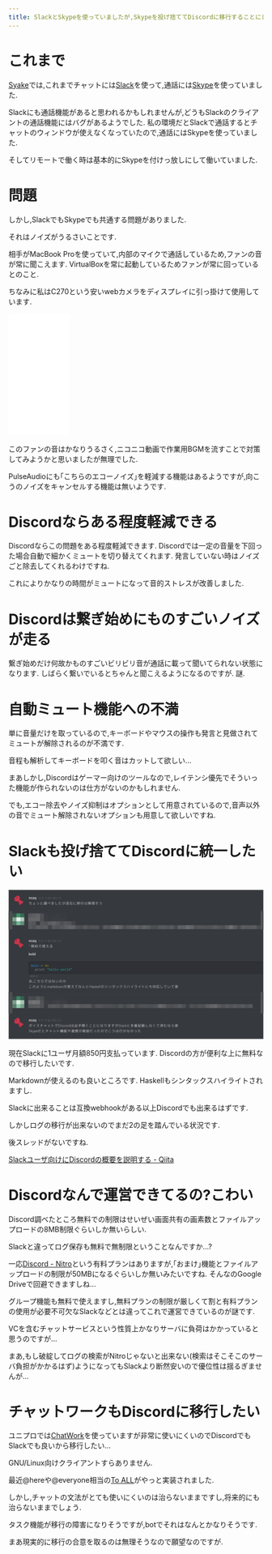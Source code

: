 ```yaml
---
title: SlackとSkypeを使っていましたが,Skypeを投げ捨ててDiscordに移行することにしました
---
```


# これまで

[Syake](https://www.syake.co.jp/)では,これまでチャットには[Slack](https://slack.com/intl/ja-jp)を使って,通話には[Skype](https://www.skype.com/ja/)を使っていました.

Slackにも通話機能があると思われるかもしれませんが,どうもSlackのクライアントの通話機能にはバグがあるようでした.
私の環境だとSlackで通話するとチャットのウィンドウが使えなくなっていたので,通話にはSkypeを使っていました.

そしてリモートで働く時は基本的にSkypeを付けっ放しにして働いていました.

# 問題

しかし,SlackでもSkypeでも共通する問題がありました.

それはノイズがうるさいことです.

相手がMacBook Proを使っていて,内部のマイクで通話しているため,ファンの音が常に聞こえます.
VirtualBoxを常に起動しているためファンが常に回っているとのこと.

ちなみに私はC270という安いwebカメラをディスプレイに引っ掛けて使用しています.

<iframe style="width:120px;height:240px;" marginwidth="0" marginheight="0" scrolling="no" frameborder="0" src="//rcm-fe.amazon-adsystem.com/e/cm?lt1=_blank&bc1=000000&IS2=1&bg1=FFFFFF&fc1=000000&lc1=0000FF&t=ncaq01-22&o=9&p=8&l=as4&m=amazon&f=ifr&ref=as_ss_li_til&asins=B003YUB660&linkId=c2f521dae03fc5c0cfa892b6aa7b9f5a"></iframe>

このファンの音はかなりうるさく,ニコニコ動画で作業用BGMを流すことで対策してみようかと思いましたが無理でした.

PulseAudioにも｢こちらのエコーノイズ｣を軽減する機能はあるようですが,向こうのノイズをキャンセルする機能は無いようです.

# Discordならある程度軽減できる

Discordならこの問題をある程度軽減できます.
Discordでは一定の音量を下回った場合自動で細かくミュートを切り替えてくれます.
発言していない時はノイズごと除去してくれるわけですね.

これによりかなりの時間がミュートになって音的ストレスが改善しました.

# Discordは繋ぎ始めにものすごいノイズが走る

繋ぎ始めだけ何故かものすごいビリビリ音が通話に載って聞いてられない状態になります.
しばらく繋いでいるとちゃんと聞こえるようになるのですが.
謎.

# 自動ミュート機能への不満

単に音量だけを取っているので,キーボードやマウスの操作も発言と見做されてミュートが解除されるのが不満です.

音程も解析してキーボードを叩く音はカットして欲しい…

まあしかし,Discordはゲーマー向けのツールなので,レイテンシ優先でそういった機能が作られないのは仕方がないのかもしれません.

でも,エコー除去やノイズ抑制はオプションとして用意されているので,音声以外の音でミュート解除されないオプションも用意して欲しいですね.

# Slackも投げ捨ててDiscordに統一したい

![Slackを投げ捨てたいがログ移行が出来ない](/asset/screenshot-2018-06-12-12-40-07.png)

現在Slackに1ユーザ月額850円支払っています.
Discordの方が便利な上に無料なので移行したいです.

Markdownが使えるのも良いところです.
Haskellもシンタックスハイライトされますし.

Slackに出来ることは互換webhookがある以上Discordでも出来るはずです.

しかしログの移行が出来ないのでまだ2の足を踏んでいる状況です.

後スレッドがないですね.

[Slackユーザ向けにDiscordの概要を説明する - Qiita](https://qiita.com/allegrogiken/items/8484b63826244b6e2106)

# Discordなんで運営できてるの?こわい

Discord調べたところ無料での制限はせいぜい画面共有の画素数とファイルアップロードの8MB制限ぐらいしか無いらしい.

Slackと違ってログ保存も無料で無制限ということなんですか…?

一応[Discord - Nitro](https://discordapp.com/nitro)という有料プランはありますが,｢おまけ｣機能とファイルアップロードの制限が50MBになるぐらいしか無いみたいですね.
そんなのGoogle Driveで回避できますしね…

グループ機能も無料で使えますし,無料プランの制限が厳しくて割と有料プランの使用が必要不可欠なSlackなどとは違ってこれで運営できているのが謎です.

VCを含むチャットサービスという性質上かなりサーバに負荷はかかっていると思うのですが…

まあ,もし破綻してログの検索がNitroじゃないと出来ない(検索はそこそこのサーバ負担がかかるはず)ようになってもSlackより断然安いので優位性は揺るぎませんが…

# チャットワークもDiscordに移行したい

ユニプロでは[ChatWork](https://go.chatwork.com/ja/)を使っていますが非常に使いにくいのでDiscordでもSlackでも良いから移行したい…

GNU/Linux向けクライアントすらありません.

最近@hereや@everyone相当の[To ALL](http://blog-ja.chatwork.com/2018/05/to-all.html)がやっと実装されました.

しかし,チャットの文法がとても使いにくいのは治らないままですし,将来的にも治らないままでしょう.

タスク機能が移行の障害になりそうですが,botでそれはなんとかなりそうです.

まあ現実的に移行の合意を取るのは無理そうなので願望なのですが.

